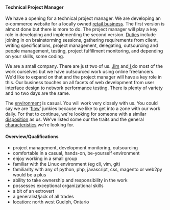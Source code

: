 #### Technical Project Manager
We have a opening for a technical project manager. We are developing an
e-commerce website for a locally owned [retail
business](http://ellwoodepps.com). The first version is almost done but
there is more to do. The project manager will play a key role in
developing and implementing the second version.
[Duties](/questions.html#duties) include joining in on brainstorming
sessions, gathering requirements from client, writing specifications,
project management, delegating, outsourcing and people management,
testing, project fulfillment monitoring, and depending on your skills,
some coding.

We are a small company. There are just two of us.
[Jim](/about/jimk.html) and[ I ](/about/steve.html) do most of the work
ourselves but we have outsourced work using online freelancers. We'd
like to expand on that and the project manager will have a key role in
this. Our business touches on all facets of web development from user
interface design to network performance testing. There is plenty of
variety and no two days are the same.

The [environment](/about/environment.html) is casual. You will work very
closely with us. You could say we are '[flow](/questions.html#flow)'
junkies because we like to get into a zone with our work daily. For that
to continue, we're looking for someone with a similar
[disposition](/questions.html/#disposition) as us. We've listed some our
the traits and the general
[characteristics](/questions.html/#characteristics) we're looking for. 

#### Overview/Qualifications
* project management, development monitoring, outsourcing
* comfortable in a casual, hands-on, be-yourself environment
* enjoy working in a small group
* familiar with the Linux environment (eg cli, vim, git)
* familiarity with any of python, php, javascript, css, magento or 
  web2py would be a plus
* ability to take ownership and responsibility in the work
* possesses exceptional organizational skills
* a bit of an extrovert
* a generalist/jack of all trades
* location: north west Guelph, Ontario
